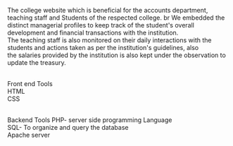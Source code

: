 The college website which is beneficial for the accounts department, teaching staff and Students of the respected college. br
We embedded the distinct managerial profiles to keep track of the student's overall development and financial transactions with the institution. <br>
The teaching staff is also monitored on their daily interactions with the students and actions taken as per the institution's guidelines, also <br>
the salaries provided by the institution is also kept under the observation to update the treasury. <br> <br>

Front end Tools <br>
HTML <br>
CSS <br>
<br>

Backend Tools
PHP- server side programming Language <br>
SQL- To organize and query the database <br>
Apache server
